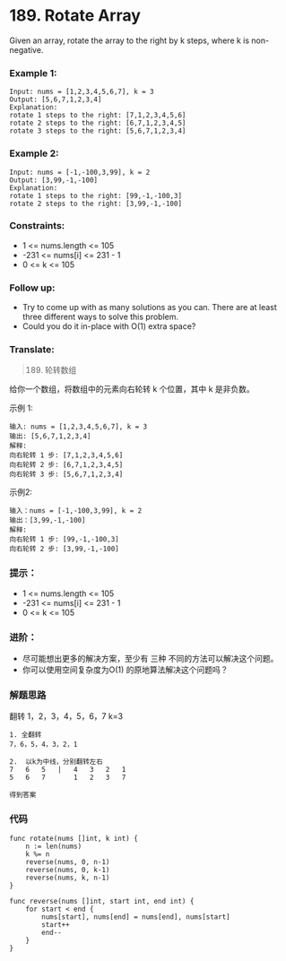 # 189. Rotate Array

Given an array, rotate the array to the right by k steps, where k is non-negative.

### Example 1:

```
Input: nums = [1,2,3,4,5,6,7], k = 3
Output: [5,6,7,1,2,3,4]
Explanation:
rotate 1 steps to the right: [7,1,2,3,4,5,6]
rotate 2 steps to the right: [6,7,1,2,3,4,5]
rotate 3 steps to the right: [5,6,7,1,2,3,4]
```

### Example 2:

```
Input: nums = [-1,-100,3,99], k = 2
Output: [3,99,-1,-100]
Explanation: 
rotate 1 steps to the right: [99,-1,-100,3]
rotate 2 steps to the right: [3,99,-1,-100]

```

### Constraints:

* 1 <= nums.length <= 105
* -231 <= nums[i] <= 231 - 1
* 0 <= k <= 105

### Follow up:

* Try to come up with as many solutions as you can. There are at least three different ways to solve this problem.
* Could you do it in-place with O(1) extra space?

### Translate:

> 189. 轮转数组

给你一个数组，将数组中的元素向右轮转 k 个位置，其中 k 是非负数。

示例 1:

```
输入: nums = [1,2,3,4,5,6,7], k = 3
输出: [5,6,7,1,2,3,4]
解释:
向右轮转 1 步: [7,1,2,3,4,5,6]
向右轮转 2 步: [6,7,1,2,3,4,5]
向右轮转 3 步: [5,6,7,1,2,3,4]
```

示例2:

```
输入：nums = [-1,-100,3,99], k = 2
输出：[3,99,-1,-100]
解释:
向右轮转 1 步: [99,-1,-100,3]
向右轮转 2 步: [3,99,-1,-100]
```

### 提示：

* 1 <= nums.length <= 105
* -231 <= nums[i] <= 231 - 1
* 0 <= k <= 105


### 进阶：

* 尽可能想出更多的解决方案，至少有 三种 不同的方法可以解决这个问题。
* 你可以使用空间复杂度为O(1) 的原地算法解决这个问题吗？


### 解题思路

翻转 1，2，3，4，5，6，7        k=3
```
1. 全翻转
7，6，5，4，3，2，1

2.  以k为中线，分别翻转左右
7   6   5   |   4   3   2   1
5   6   7       1   2   3   7

得到答案
```


### 代码

```golang
func rotate(nums []int, k int) {
	n := len(nums)
	k %= n
	reverse(nums, 0, n-1)
	reverse(nums, 0, k-1)
	reverse(nums, k, n-1)
}

func reverse(nums []int, start int, end int) {
	for start < end {
		nums[start], nums[end] = nums[end], nums[start]
		start++
		end--
	}
}
```